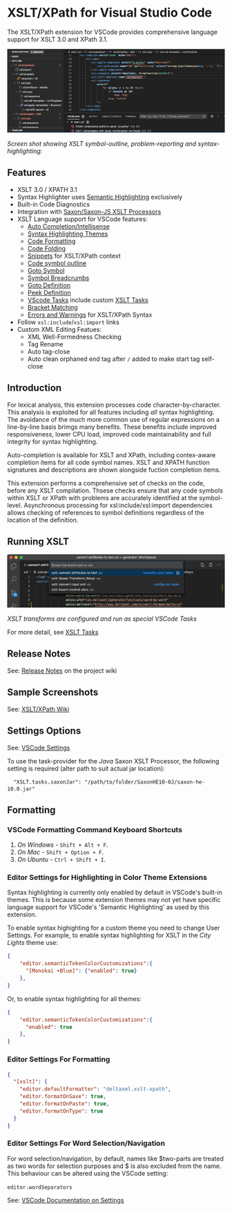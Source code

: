 # XSLT/XPath for Visual Studio Code

The XSLT/XPath extension for VSCode provides comprehensive language support for XSLT 3.0 and XPath 3.1.


![vscode-xslt](vscode-xslt.png)

*Screen shot showing XSLT symbol-outline, problem-reporting and syntax-highlighting:*
## Features

 - XSLT 3.0 / XPATH 3.1
 - Syntax Highlighter uses [Semantic Highlighting](https://code.visualstudio.com/api/language-extensions/semantic-highlight-guide) exclusively
 - Built-in Code Diagnostics
 - Integration with [Saxon/Saxon-JS XSLT Processors](http://www.saxonica.com/products/products.xml)
 - XSLT Language support for VSCode features:
   - [Auto Completion/Intellisense](https://code.visualstudio.com/docs/editor/intellisense)
   - [Syntax Highlighting Themes](https://code.visualstudio.com/docs/getstarted/themes)
   - [Code Formatting](https://code.visualstudio.com/docs/editor/codebasics#_formatting)
   - [Code Folding](https://code.visualstudio.com/docs/editor/codebasics#_folding)
   - [Snippets](https://code.visualstudio.com/docs/editor/userdefinedsnippets) for XSLT/XPath context
   - [Code symbol outline](https://code.visualstudio.com/docs/getstarted/userinterface#_outline-view)
   - [Goto Symbol](https://code.visualstudio.com/Docs/editor/editingevolved#_peek)
   - [Symbol Breadcrumbs](https://code.visualstudio.com/docs/getstarted/userinterface#_breadcrumbs)
   - [Goto Definition](https://code.visualstudio.com/Docs/editor/editingevolved#_go-to-definition)
   - [Peek Definition](https://code.visualstudio.com/Docs/editor/editingevolved#_peek)
   - [VScode Tasks](https://code.visualstudio.com/Docs/editor/tasks) include custom [XSLT Tasks](https://github.com/DeltaXML/vscode-xslt-tokenizer/wiki/XSLT-Tasks)
   - [Bracket Matching](https://code.visualstudio.com/Docs/editor/editingevolved#_bracket-matching)
   - [Errors and Warnings](https://code.visualstudio.com/Docs/editor/editingevolved#_errors-warnings) for XSLT/XPath Syntax
 -  Follow `xsl:include`/`xsl:import` links
 - Custom XML Editing Featues:
   - XML Well-Formedness Checking
   - Tag Rename
   - Auto tag-close
   - Auto clean orphaned end tag after `/` added to make start tag self-close

 
 ## Introduction
 
For lexical analysis, this extension processes code character-by-character. This analysis is exploited for all features including *all* syntax highlighting. The avoidance of the much more common use of regular expressions on a line-by-line basis brimgs many benefits. These benefits include improved responsiveness, lower CPU load, improved code maintainability and full integrity for syntax highlighting.

Auto-completion is available for XSLT and XPath, including contex-aware completion items for all code symbol names. XSLT and XPATH function signatures and descriptions are shown alongside fuction completion items.

This extension performs a comprehensive set of checks on the code, before any XSLT compilation. Thsese checks ensure that any code symbols within XSLT or XPath with problems are accurately identified at the symbol-level. Asynchronous processing for xsl:include/xsl:import dependencies allows checking of references to symbol definitions regardless of the location of the definition.

## Running XSLT

![xslt-tasks](xslt-tasks.png)

*XSLT transforms are configured and run as special VSCode Tasks*

For more detail, see [XSLT Tasks](https://github.com/DeltaXML/vscode-xslt-tokenizer/wiki/XSLT-Tasks)

## Release Notes

See: [Release Notes](https://github.com/DeltaXML/vscode-xslt-tokenizer/wiki/Release-Notes) on the project wiki

## Sample Screenshots

See: [XSLT/XPath Wiki](https://github.com/DeltaXML/vscode-xslt-tokenizer/wiki/)

## Settings Options

See: [VSCode Settings](https://code.visualstudio.com/docs/getstarted/settings)

To use the task-provider for the _Java_ Saxon XSLT Processor, the following setting is required (alter path to suit actual jar location):

```
  "XSLT.tasks.saxonJar": "/path/to/folder/SaxonHE10-0J/saxon-he-10.0.jar"
```

## Formatting

### VSCode Formatting Command Keyboard Shortcuts
1. *On Windows* - ```Shift + Alt + F```.
2. *On Mac* - ```Shift + Option + F```.
3. *On Ubuntu* - ```Ctrl + Shift + I```.

### Editor Settings for Highlighting in Color Theme Extensions

Syntax highlighting is currently only enabled by default in VSCode's built-in themes. This is because some extension themes may not yet have specific language support for VSCode's 'Semantic Highlighting' as used by this extension.

To enable syntax highighting for a custom theme you need to change User Settings. For example, to enable syntax highlighting for XSLT in the *City Lights* theme use:
```json
{
    "editor.semanticTokenColorCustomizations":{
      "[Monokai +Blue]": {"enabled": true}
    },
}
  ```

Or, to enable syntax highlighting for all themes:

```json
{
    "editor.semanticTokenColorCustomizations":{
      "enabled": true
    },
}
  ```

### Editor Settings For Formatting
```json
{
  "[xslt]": {
    "editor.defaultFormatter": "deltaxml.xslt-xpath",
    "editor.formatOnSave": true,
    "editor.formatOnPaste": true,
    "editor.formatOnType": true
  }
}
```
### Editor Settings For Word Selection/Navigation

For word selection/navigation, by default, names like $two-parts are treated as two words for selection purposes and $ is also excluded from the name. This behaviour can be altered using the VSCode setting: 

`editor.wordSeparators`

See: [VSCode Documentation on Settings](https://code.visualstudio.com/docs/getstarted/settings)


